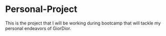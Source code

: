 # Personal-Project
This is the project that I will be working during bootcamp that will tackle my personal endeavors of GiorDior.
